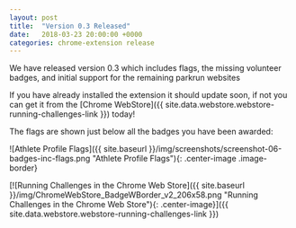 ```yaml
---
layout: post
title:  "Version 0.3 Released"
date:   2018-03-23 20:00:00 +0000
categories: chrome-extension release
---
```

We have released version 0.3 which includes flags, the missing volunteer badges,
and initial support for the remaining parkrun websites

If you have already installed the extension it should update soon, if not you can get it
from the [Chrome WebStore]({{ site.data.webstore.webstore-running-challenges-link }}) today!

The flags are shown just below all the badges you have been awarded:

![Athlete Profile Flags]({{ site.baseurl }}/img/screenshots/screenshot-06-badges-inc-flags.png "Athlete Profile Flags"){: .center-image .image-border}


[![Running Challenges in the Chrome Web Store]({{ site.baseurl }}/img/ChromeWebStore_BadgeWBorder_v2_206x58.png "Running Challenges in the Chrome Web Store"){: .center-image}]({{ site.data.webstore.webstore-running-challenges-link }})
